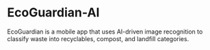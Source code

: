 # EcoGuardian-AI
EcoGuardian is a mobile app that uses AI-driven image recognition to classify waste into recyclables, compost, and landfill categories.
